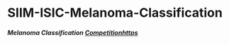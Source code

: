 # SIIM-ISIC-Melanoma-Classification
##### Melanoma Classification [Competitionhttps](//www.kaggle.com/c/siim-isic-melanoma-classification)
